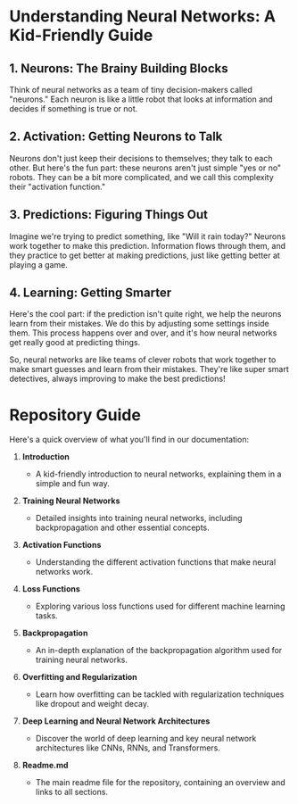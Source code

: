 # Understanding Neural Networks: A Kid-Friendly Guide

## 1. Neurons: The Brainy Building Blocks

Think of neural networks as a team of tiny decision-makers called "neurons." Each neuron is like a little robot that looks at information and decides if something is true or not.

## 2. Activation: Getting Neurons to Talk

Neurons don't just keep their decisions to themselves; they talk to each other. But here's the fun part: these neurons aren't just simple "yes or no" robots. They can be a bit more complicated, and we call this complexity their "activation function."

## 3. Predictions: Figuring Things Out

Imagine we're trying to predict something, like "Will it rain today?" Neurons work together to make this prediction. Information flows through them, and they practice to get better at making predictions, just like getting better at playing a game.

## 4. Learning: Getting Smarter

Here's the cool part: if the prediction isn't quite right, we help the neurons learn from their mistakes. We do this by adjusting some settings inside them. This process happens over and over, and it's how neural networks get really good at predicting things.

So, neural networks are like teams of clever robots that work together to make smart guesses and learn from their mistakes. They're like super smart detectives, always improving to make the best predictions!


# Repository Guide

Here's a quick overview of what you'll find in our documentation:

1. **Introduction**
   - A kid-friendly introduction to neural networks, explaining them in a simple and fun way.

2. **Training Neural Networks**
   - Detailed insights into training neural networks, including backpropagation and other essential concepts.

3. **Activation Functions**
   - Understanding the different activation functions that make neural networks work.

4. **Loss Functions**
   - Exploring various loss functions used for different machine learning tasks.

5. **Backpropagation**
   - An in-depth explanation of the backpropagation algorithm used for training neural networks.

6. **Overfitting and Regularization**
   - Learn how overfitting can be tackled with regularization techniques like dropout and weight decay.

7. **Deep Learning and Neural Network Architectures**
   - Discover the world of deep learning and key neural network architectures like CNNs, RNNs, and Transformers.

8. **Readme.md**
   - The main readme file for the repository, containing an overview and links to all sections.

